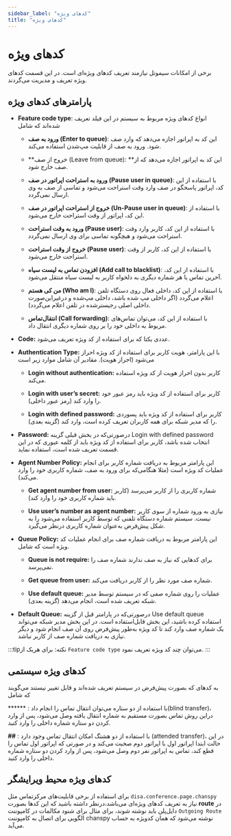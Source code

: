 ```yaml
---
sidebar_label: "کدهای ویژه"
title: "کدهای ویژه"
---
```



# کد‌های ویژه

برخی از امکانات سیموتل نیازمند تعریف کد‌‌های ویژه‌ای است. در این قسمت کدهای ویژه تعریف و مدیریت می‌‌گردند.


## پارامترهای کد‌های ویژه

- **Feature code type**: انواع کد‌های ویژه مربوط به سیستم در این فیلد تعریف شده‌اند که شامل

	- **ورود به صف (Enter to queue)**: این کد به اپراتور اجازه می‌‌دهد که وارد صف شود. ورود به صف از قابلیت مپ‌‌شدن استفاده می‌‌کند.

	- **خروج از صف (Leave from queue): **این کد به اپراتور اجازه می‌‌دهد که از صف خارج شود.

 	- **ورود به استراحت اپراتور در صف (Pause user in queue)**: با استفاده از این کد، اپراتور پاسخگو در صف وارد وقت استراحت می‌‌شود و تماسی از صف به وی ارسال نمی‌‌گردد.

	- **خروج از استراحت اپراتور در صف (Un-Pause user in queue)**: با استفاده از این کد، اپراتور از وقت استراحت خارج می‌‌شود.

	- **ورود به وقت استراحت (Pause user)**: با استفاده از این کد، کاربر وارد وقت استراحت می‌‌شود و هیچگونه تماسی برای وی ارسال نمی‌‌گردد.

	- **خروج از وقت استراحت (Pause user)**: با استفاده از این کد، کاربر از وقت استراحت خارج می‌‌شود.

	- **افزودن تماس به لیست سیاه (Add call to blacklist)**: با استفاده از این کد، آخرین تماس یا هر شماره دیگری به دلخواه کاربر به لیست سیاه منتقل می‌‌شود.

	- **من کی هستم (Who am I)**: با استفاده از این کد، داخلی فعال روی دستگاه تلفن اعلام می‌‌گردد (اگر داخلی مپ شده باشد، داخلی مپ‌شده و درغیراین‌صورت داخلی اصلی رجیسترشده در تلفن اعلام می‌گردد).

	- **انتقال‌تماس‌‌‌‌ (Call forwarding)**: با استفاده از این کد، می‌توان تماس‌های مربوط به داخلی خود را بر روی شماره دیگری انتقال داد.

- **Code:** عددی یکتا که برای استفاده از کد ویژه تعریف می‌‌شود.

- **Authentication Type:** با این پارامتر، هویت کاربر برای استفاده از کد ویژه احراز می‌‌شود (احراز هویت). مقادیر آن شامل موارد زیر است

	- **Login without authentication:** کاربر بدون احراز هویت از کد ویژه استفاده می‌‌کند.

	- **Login with user’s secret:** کاربر برای استفاده از کد ویژه باید رمز عبور خود را وارد کند (رمز عبور داخلی).

	- **Login with defined password:** کاربر برای استفاده از کد ویژه باید پسوردی را که مدیر شبکه برای همه کاربران تعریف کرده است، وارد کند (گزینه بعدی).

- **Password:** درصورتی‌که در بخش قبلی گزینه Login with defined password انتخاب شده باشد، کاربر برای استفاده از کد ویژه باید از کلمه عبوری که در این قسمت تعریف شده است، استفاده نماید.

- **Agent Number Policy:** این پارامتر مربوط به دریافت شماره کاربر برای انجام عملیات کد ویژه است (مثلا هنگامی‌که برای ورود به صف، شماره کاربری خود را وارد می‌کند).

	- **Get agent number from user:** شماره کاربری را از کاربر می‌‌پرسد (کاربر باید شماره کاربری خود را وارد کند).

	- **Use user’s number as agent number:** نیازی به ورود شماره از سوی کاربر نیست. سیستم شماره دستگاه تلفنی که توسط کاربر استفاده می‌‌شود را به شکل پیش‌فرض به‌عنوان شماره کاربری درنظر می‌‌گیرد.

- **Queue Policy:** این پارامتر مربوط به دریافت شماره صف برای انجام عملیات کد ویژه است که شامل.

	- **Queue is not require:** برای کد‌‌هایی که نیاز به صف ندارند شماره صف را نمی‌‌پرسد.

	- **Get queue from user:** شماره صف مورد نظر را از کاربر دریافت می‌‌کند.

	- **Use default queue:** عملیات را روی شماره صفی که در سیستم توسط مدیر شبکه تعریف شده است، انجام می‌‌دهد (گزینه بعدی).

- **Default Queue:** درصورتی‌که در پارامتر قبل از گزینه Use default queue استفاده کرده باشید، این بخش قابل‌استفاده است. در این بخش مدیر شبکه می‌‌تواند یک شماره صف وارد کند تا کد ویژه به‌طور پیش‌‌فرض روی آن صف انجام شود و دیگر نیازی به دریافت شماره صف از کاربر نباشد.





:::tipنکته:
 برای هریک از `Feature code type` می‌‌توان چند كد ویژه تعریف نمود.
:::

## کد‌های ویژه سیستمی

به کد‌های که بصورت پیش‌فرض در سیستم تعریف شده‌اند و قابل تغییر نیستند می‌گویند که شامل

****** : با استفاده از دو‌ ستاره می‌توان انتقال تماس را انجام داد(blind transfer)، دراین روش تماس بصورت مستقیم به شماره انتقال یافته وصل می‌شود، پس از وارد کردن دو ستاره شماره داخلی را وارد کنید.

**##** : با استفاده از دو هشتگ امکان انتقال تماس وجود دارد (attended transfer)، در این حالت ابتدا اپراتور اول با اپراتور دوم صحبت می‌کند و در صورتی که اپراتور اول تماس را قطع کند، تماس به اپراتور نفر دوم وصل می‌شود، پس از وارد کردن دو ستاره شماره داخلی را وارد کنید.


## کدهای ویژه محیط ویرایشگر

برای استفاده از برخی قابلیت‌های مرکزتماس ‌مثل `disa،conference،page،chanspy` نیاز به تعریف کد‌های ویژه‌ای می‌باشد،درنظر داشته باشید که این کد‌ها بصورت **route** در دایل‌پلن باید نوشته شوند، برای مثال برای شنود مکالمات در کامپوننت `Outgoing Route` الگویی برای اتصال به کامپوننت chanspy نوشته می‌شود که همان کد‌ویژه به حساب می‌آید.
